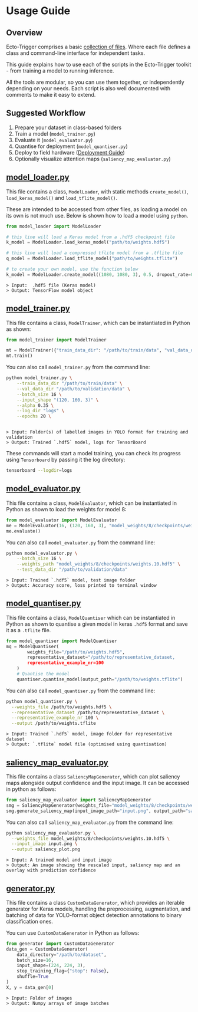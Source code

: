 # Usage Guide

## Overview

Ecto-Trigger comprises a basic [collection of files](https://ross-jg.github.io/ecto-trigger/html/annotated.html). Where each file defines a class and command-line interface for independent tasks.


This guide explains how to use each of the scripts in the Ecto-Trigger toolkit - from training a model to running inference. 

All the tools are modular, so you can use them together, or independently depending on your needs. Each script is also well documented with comments to make it easy to extend. 

## Suggested Workflow

1. Prepare your dataset in class-based folders
2. Train a model (`model_trainer.py`)
3. Evaluate it (`model_evaluator.py`)
4. Quantise for deployment (`model_quantiser.py`)
5. Deploy to field hardware ([Deployment Guide](deployment.md))
6. Optionally visualize attention maps (`saliency_map_evaluator.py`)

## [model_loader.py](../model_loader.py)

This file contains a class, `ModelLoader`, with static methods `create_model()`, `load_keras_model()` and `load_tflite_model()`. 

These are intended to be accessed from other files, as loading a model on its own is not much use. Below is shown how to load a model using `python`. 

```python
from model_loader import ModelLoader

# this line will load a Keras model from a .hdf5 checkpoint file
k_model = ModelLoader.load_keras_model("path/to/weights.hdf5")

# this line will load a compressed tflite model from a .tflite file
q_model = ModelLoader.load_tflite_model("path/to/weights.tflite")

# to create your own model, use the function below
k_model = ModelLoader.create_model((1080, 1080, 3), 0.5, dropout_rate=0.2, freeze_base=False)
```

```
> Input:  .hdf5 file (Keras model)
> Output: TensorFlow model object
```

## [model_trainer.py](../model_trainer.py)
This file contains a class, `ModelTrainer`, which can be instantiated in Python as shown:

```python
from model_trainer import ModelTrainer

mt = ModelTrainer({"train_data_dir": "/path/to/train/data", "val_data_dir": "/path/to/val/data", "batch_size" : 16, "input_shape" : (120,160,3), "alpha": 0.35, "log_dir" : "logs", "model_type": "Mobnetv2", "epochs" : 2, "use_pretrained_weights" : False}) 
mt.train()
```


You can also call `model_trainer.py` from the command line:
```bash
python model_trainer.py \
    --train_data_dir "/path/to/train/data" \
    --val_data_dir "/path/to/validation/data" \
    --batch_size 16 \
    --input_shape "(120, 160, 3)" \
    --alpha 0.35 \
    --log_dir "logs" \
    --epochs 20 \
```

```

> Input: Folder(s) of labelled images in YOLO format for training and validation
> Output: Trained `.hdf5` model, logs for TensorBoard

```
These commands will start a model training, you can check its progress using `Tensorboard` by passing it the log directory:
```bash
tensorboard --logdir=logs
```
## [model_evaluator.py](../model_evaluator.py)
This file contains a class, `ModelEvaluator`, which can be instantiated in Python as shown to load the weights for model 8:
```python
from model_evaluator import ModelEvaluator
me = ModelEvaluator(16, (120, 160, 3), "model_weights/8/checkpoints/weights.10.hdf5", "/path/to/validation/data") 
me.evaluate()
```
You can also call `model_evaluator.py` from the command line:
```bash
python model_evaluator.py \
    --batch_size 16 \
    --weights_path "model_weights/8/checkpoints/weights.10.hdf5" \
    --test_data_dir "/path/to/validation/data"
```

```
> Input: Trained `.hdf5` model, test image folder 
> Output: Accuracy score, loss printed to terminal window
```


## [model_quantiser.py](../model_quantiser.py)
This file contains a class, `ModelQuantiser` which can be instantiated in Python as shown to quantise a given model in keras `.hdf5` format and save it as a `.tflite` file. 
```python
from model_quantiser import ModelQuantiser
mq = ModelQuantiser(
        weights_file="/path/to/weights.hdf5",
        representative_dataset="/path/to/representative_dataset,
        representative_example_nr=100
    )
    # Quantise the model
    quantiser.quantise_model(output_path="/path/to/weights.tflite")
```
You can also call `model_quantiser.py` from the command line:
```bash
python model_quantiser.py \
  --weights_file /path/to/weights.hdf5 \
  --representative_dataset /path/to/representative_dataset \
  --representative_example_nr 100 \
  --output /path/to/weights.tflite
```

```
> Input: Trained `.hdf5` model, image folder for representative dataset
> Output: `.tflite` model file (optimised using quantisation)

```
## [saliency_map_evaluator.py](../saliency_map_evaluator.py)
This file contains a class `SaliencyMapGenerator`, which can plot saliency maps alongside output confidence and the input image. It can be accessed in python as follows: 
```python
from saliency_map_evaluator import SaliencyMapGenerator
smg = SaliencyMapGenerator(weights_file="model_weights/8/checkpoints/weights.10.hdf5")
smg.generate_saliency_map(input_image_path="input.png", output_path="saliency_plot.png")
```
You can also call `saliency_map_evaluator.py` from the command line:
```bash
python saliency_map_evaluator.py \
  --weights_file model_weights/8/checkpoints/weights.10.hdf5 \
  --input_image input.png \
  --output saliency_plot.png
```
```
> Input: A trained model and input image
> Output: An image showing the rescaled input, saliency map and an overlay with prediction confidence
```


## [generator.py](../generator.py)
This file contains a class `CustomDataGenerator`, which provides an iterable generator for Keras models, handling the preprocessing, augmentation, and batching of data for YOLO-format object detection annotations to binary classification ones. 

You can use `CustomDataGenerator` in Python as follows:
```python
from generator import CustomDataGenerator
data_gen = CustomDataGenerator(
    data_directory="/path/to/dataset",
    batch_size=16,
    input_shape=(224, 224, 3),
    stop_training_flag={"stop": False},
    shuffle=True
)
X, y = data_gen[0]
```

```
> Input: Folder of images
> Output: Numpy arrays of image batches
```